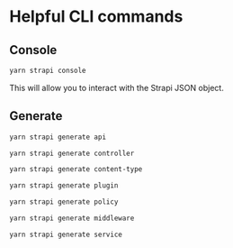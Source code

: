 # Helpful CLI commands

## Console

```bash
yarn strapi console
```

This will allow you to interact with the Strapi JSON object.

## Generate

```bash
yarn strapi generate api
```


```bash
yarn strapi generate controller
```

```bash
yarn strapi generate content-type
```

```bash
yarn strapi generate plugin
```

```bash
yarn strapi generate policy
```

```bash
yarn strapi generate middleware
```

```bash
yarn strapi generate service
```

